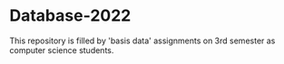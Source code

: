 # Database-2022
This repository is filled by 'basis data' assignments on 3rd semester as computer science students.
